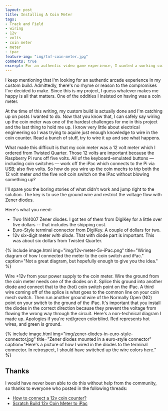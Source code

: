 ```yaml
---
layout: post
title: Installing A Coin Meter
tags:
- Track and Field
- wiring
- 12v
- volts
- coin meter
- meter
- ipac
feature-img: "img/tnf-coin-meter.jpg"
comments: true
excerpt: For an authentic video game experience, I wanted a working coin meter in my scratch built game. Knowing very little about wiring, I needed a lot of help from the community to pull this off.
---
```

I keep mentioning that I'm looking for an authentic arcade experience in my custom build. Admittedly, there's no rhyme or reason to the compromises I've decided to make. Since this is my project, I guess whatever makes me happy is all that matters. One of the oddities I insisted on having was a coin meter.

At the time of this writing, my custom build is actually done and I'm catching up on posts I wanted to do. Now that you know that, I can safely say wiring up the coin meter was one of the hardest challenges for me in this project and the last thing to hold me up. I know very little about electrical engineering so I was trying to aquire just enough knowledge to wire in the coin counter. Read a bunch of stuff, try to wire it up and see what happens.

What made this difficult is that my coin meter was a 12 volt meter which I ordered from Twisted Quarter. Those 12 volts are important because the Raspberry Pi runs off five volts. All of the keyboard-emulated buttons &mdash; including coin switches &mdash; work off the iPac which connects to the Pi via USB; also five volts. So how do you wire up the coin mechs to trip both the 12 volt meter *and* the five volt coin switch on the iPac without blowing something up?

I'll spare you the boring stories of what didn't work and jump right to the solution. The key is to use the ground wire and restrict the voltage flow with Zener diodes.

Here's what you need:

* Two 1N4007 Zener diodes. I got ten of them from DigiKey for a little over five dollars -- that includes the shipping cost.
* Euro-Style terminal connector from DigiKey. A couple of dollars for two.
* 12v six-digit meter *with diode*. That with diode part is important. This was about six dollars from Twisted Quarter.

{% include image.html
            img="img/12v-meter-5v-iPac.png"
            title="Wiring diagram of how I connected the meter to the coin switch and iPac."
            caption="Not a great diagram, but hopefully enough to give you the idea." %}

Wire +12v from your power supply to the coin meter. Wire the ground from the coin meter needs one of the diodes on it. Splice this ground into another diode and connect that to the (hot) coin switch point on the iPac. A third wire coming off of the splice is what goes to the common line on your coin mech switch. Then run another ground wire of the Normally Open (NO) point on your switch to the ground of the iPac. It's important that you install the diodes in the correct direction because they prevent the voltage from flowing the wrong way through the circuit. Here's a non-technical diagram I made up. Apologies if you're red/green colorblind. Red represents hot wires, and green is ground.

{% include image.html
            img="img/zener-diodes-in-euro-style-connector.jpg"
            title="Zener diodes mounted in a euro-style connector"
            caption="Here's a picture of how I wired in the diodes to the terminal connector. In retrospect, I should have switched up the wire colors here." %}

## Thanks
I would have never been able to do this without help from the community, so thanks to everyone who posted in the following threads:

* [How to connect a 12v coin counter?](http://forum.arcadecontrols.com/index.php/topic,98804.msg1043833.html?PHPSESSID=c6su3m0d17l8fggk38ullon4d5#msg1043833)
* [Scratch Build 12v Coin Meter to iPac](https://forums.arcade-museum.com/showthread.php?t=408030)
